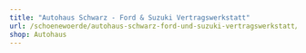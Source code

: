 ```yaml
---
title: "Autohaus Schwarz - Ford & Suzuki Vertragswerkstatt"
url: /schoenewoerde/autohaus-schwarz-ford-und-suzuki-vertragswerkstatt/
shop: Autohaus
---
```

